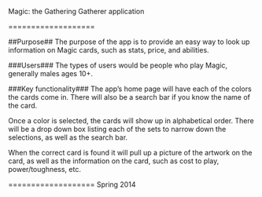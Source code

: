 Magic: the Gathering Gatherer application

===================

##Purpose##
The purpose of the app is to provide an easy way to look up information on Magic cards, such as stats, price, and abilities.

###Users###
The types of users would be people who play Magic, generally males ages 10+.


###Key functionality###
The app’s home page will have each of the colors the cards come in. There will also be a search bar if you know the name of the card.

Once a color is selected, the cards will show up in alphabetical order. There will be a drop down box listing each of the sets to narrow down the selections, as well as the search bar.

When the correct card is found it will pull up a picture of the artwork on the card, as well as the information on the card, such as cost to play, power/toughness, etc.

===================
Spring 2014
